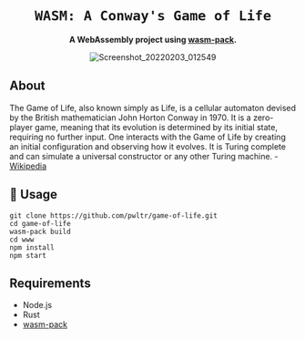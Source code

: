 <div align="center">

  <h1><code>WASM: A Conway's Game of Life</code></h1>

  <strong>A WebAssembly project using <a href="https://github.com/rustwasm/wasm-pack">wasm-pack</a>.</strong>
  
  ![Screenshot_20220203_012549](https://user-images.githubusercontent.com/8538369/152260472-e4a5cd90-8b9d-484e-aa16-ea479e9ef2dc.png)
</div>

## About

The Game of Life, also known simply as Life, is a cellular automaton devised by the British mathematician John Horton Conway in 1970. It is a zero-player game, meaning that its evolution is determined by its initial state, requiring no further input. One interacts with the Game of Life by creating an initial configuration and observing how it evolves. It is Turing complete and can simulate a universal constructor or any other Turing machine. - [Wikipedia](https://en.wikipedia.org/wiki/Conway's_Game_of_Life)

## 🚴 Usage

```
git clone https://github.com/pwltr/game-of-life.git
cd game-of-life
wasm-pack build
cd www
npm install
npm start
```

## Requirements

- Node.js
- Rust
- [wasm-pack](https://github.com/rustwasm/wasm-pack)
